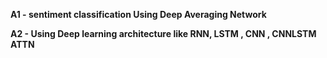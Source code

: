 **A1 - sentiment classification Using Deep Averaging Network** 

**A2 - Using Deep learning architecture like RNN, LSTM , CNN , CNNLSTM ATTN**
